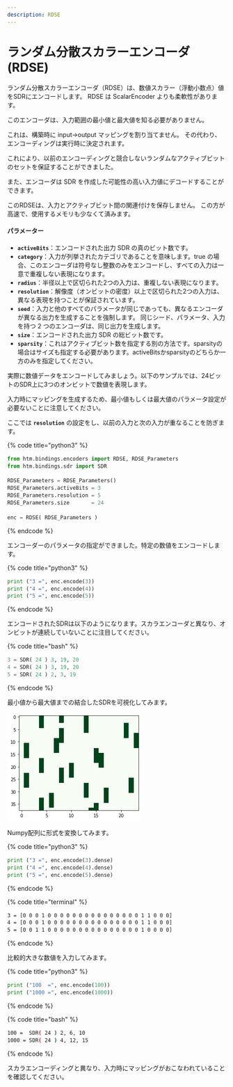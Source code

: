 ```yaml
---
description: RDSE
---
```


# ランダム分散スカラーエンコーダ \(RDSE\)

ランダム分散スカラーエンコーダ（RDSE）は、数値スカラー（浮動小数点）値をSDRにエンコードします。 RDSE は ScalarEncoder よりも柔軟性があります。

このエンコーダは、入力範囲の最小値と最大値を知る必要がありません。

これは、構築時に input-&gt;output マッピングを割り当てません。 その代わり、エンコーディングは実行時に決定されます。

これにより、以前のエンコーディングと競合しないランダムなアクティブビットのセットを保証することができました。

また、エンコーダは SDR を作成した可能性の高い入力値にデコードすることができます。

このRDSEは、入力とアクティブビット間の関連付けを保存しません。 この方が高速で、使用するメモリも少なくて済みます。

#### パラメーター

* **`activeBits`**：エンコードされた出力 SDR の真のビット数です。
* **`category`**：入力が列挙されたカテゴリであることを意味します。true の場合、このエンコーダは符号なし整数のみをエンコードし、すべての入力は一意で重複しない表現になります。
* **`radius`**：半径以上で区切られた2つの入力は、重複しない表現になります。
* **`resolution`**：解像度（オンビットの密度）以上で区切られた2つの入力は、異なる表現を持つことが保証されています。
* **`seed`**：入力と他のすべてのパラメータが同じであっても、異なるエンコーダが異なる出力を生成することを強制します。 同じシード、パラメータ、入力を持つ 2 つのエンコーダは、同じ出力を生成します。
* **`size`**：エンコードされた出力 SDR の総ビット数です。
* **`sparsity`**：これはアクティブビット数を指定する別の方法です。sparsityの場合はサイズも指定する必要があります。activeBitsかsparsityのどちらか一方のみを指定してください。

実際に数値データをエンコードしてみましょう。以下のサンプルでは、24ビットのSDR上に3つのオンビットで数値を表現します。

入力時にマッピングを生成するため、最小値もしくは最大値のパラメータ設定が必要ないことに注意してください。

ここでは **`resolution`** の設定をし、以前の入力と次の入力が重なることを防ぎます。

{% code title="python3" %}
```python
from htm.bindings.encoders import RDSE, RDSE_Parameters
from htm.bindings.sdr import SDR

RDSE_Parameters = RDSE_Parameters()
RDSE_Parameters.activeBits = 3
RDSE_Parameters.resolution = 5
RDSE_Parameters.size       = 24

enc = RDSE( RDSE_Parameters )
```
{% endcode %}

エンコーダーのパラメータの指定ができました。特定の数値をエンコードします。

{% code title="python3" %}
```python
print ("3 =", enc.encode(3))
print ("4 =", enc.encode(4))
print ("5 =", enc.encode(5))
```
{% endcode %}

エンコードされたSDRは以下のようになります。スカラエンコーダと異なり、オンビットが連続していないことに注目してください。

{% code title="bash" %}
```python
3 = SDR( 24 ) 3, 19, 20
4 = SDR( 24 ) 3, 19, 20
5 = SDR( 24 ) 2, 3, 19
```
{% endcode %}

最小値から最大値までの結合したSDRを可視化してみます。

![&#x56F3;3-2](../../.gitbook/assets/3-2.png)

Numpy配列に形式を変換してみます。

{% code title="python3" %}
```python
print ("3 =", enc.encode(3).dense)
print ("4 =", enc.encode(4).dense)
print ("5 =", enc.encode(5).dense)
```
{% endcode %}

{% code title="terminal" %}
```bash
3 = [0 0 0 1 0 0 0 0 0 0 0 0 0 0 0 0 0 0 0 1 1 0 0 0]
4 = [0 0 0 1 0 0 0 0 0 0 0 0 0 0 0 0 0 0 0 1 1 0 0 0]
5 = [0 0 1 1 0 0 0 0 0 0 0 0 0 0 0 0 0 0 0 1 0 0 0 0]
```
{% endcode %}

比較的大きな数値を入力してみます。

{% code title="python3" %}
```python
print ("100  =", enc.encode(100))
print ("1000 =", enc.encode(1000))
```
{% endcode %}

{% code title="bash" %}
```bash
100 =  SDR( 24 ) 2, 6, 10
1000 = SDR( 24 ) 4, 12, 15
```
{% endcode %}

スカラエンコーディングと異なり、入力時にマッピングがおこなわれていることを確認してください。

